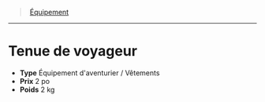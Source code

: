 ﻿---
!EquipmentItem
Type: Équipement d'aventurier / Vêtements
Price: 2 po
Weight: 2 kg
Id: equipment_hd.md#tenue-de-voyageur
ParentLink: equipment_hd.md#Équipement
Name: Tenue de voyageur
ParentName: Équipement
NameLevel: 1
Attributes: {}
---
> [Équipement](hd_equipment.md)

---

# Tenue de voyageur

- **Type** Équipement d'aventurier / Vêtements
- **Prix** 2 po
- **Poids** 2 kg

